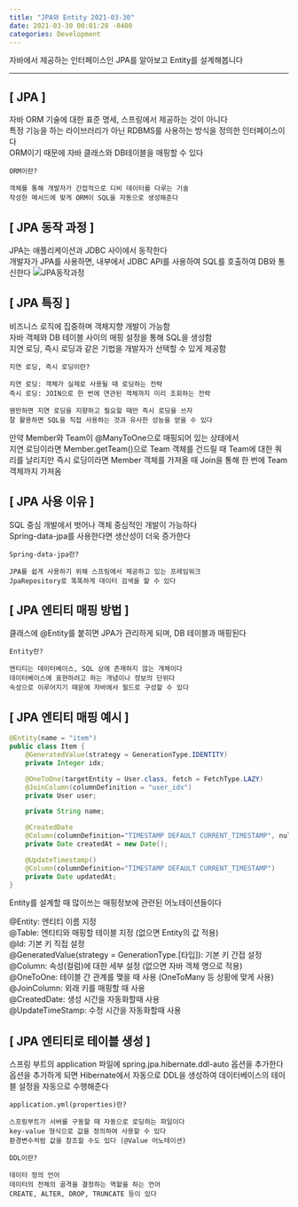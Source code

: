 ```yaml
---
title: "JPA와 Entity 2021-03-30"
date: 2021-03-30 00:01:28 -0400
categories: Development
---
```


자바에서 제공하는 인터페이스인 JPA를 알아보고 Entity를 설계해봅니다
<hr/>

## [ JPA ]
자바 ORM 기술에 대한 표준 명세, 스프링에서 제공하는 것이 아니다<br>
특정 기능을 하는 라이브러리가 아닌 RDBMS를 사용하는 방식을 정의한 인터페이스이다<br>
ORM이기 때문에 자바 클래스와 DB테이블을 매핑할 수 있다
```
ORM이란? 

객체를 통해 개발자가 간접적으로 디비 데이터를 다루는 기술 
작성한 메서드에 맞게 ORM이 SQL을 자동으로 생성해준다
```

## [ JPA 동작 과정 ]
JPA는 애플리케이션과 JDBC 사이에서 동작한다 <br>
개발자가 JPA를 사용하면, 내부에서 JDBC API를 사용하여 SQL를 호출하여 DB와 통신한다
![JPA동작과정](https://user-images.githubusercontent.com/52072077/112945845-c48e7580-916f-11eb-81e3-d4cccecd229d.png)

## [ JPA 특징 ]
비즈니스 로직에 집중하며 객체지향 개발이 가능함<br>
자바 객체와 DB 테이블 사이의 매핑 설정을 통해 SQL을 생성함<br>
지연 로딩, 즉시 로딩과 같은 기법을 개발자가 선택할 수 있게 제공함<br>
```
지연 로딩, 즉시 로딩이란?

지연 로딩: 객체가 실제로 사용될 때 로딩하는 전략
즉시 로딩: JOIN으로 한 번에 연관된 객체까지 미리 조회하는 전략

웬만하면 지연 로딩을 지향하고 필요할 때만 즉시 로딩을 쓰자
잘 활용하면 SQL을 직접 사용하는 것과 유사한 성능을 얻을 수 있다
```
만약 Member와 Team이 @ManyToOne으로 매핑되어 있는 상태에서<br>
지연 로딩이라면 Member.getTeam()으로 Team 객체를 건드릴 때 Team에 대한 쿼리를 날리지만 즉시 로딩이라면 Member 객체를 가져올 때 Join을 통해 한 번에 Team 객체까지 가져옴


## [ JPA 사용 이유 ]
SQL 중심 개발에서 벗어나 객체 중심적인 개발이 가능하다<br>
Spring-data-jpa를 사용한다면 생산성이 더욱 증가한다<br>
```
Spring-data-jpa란?

JPA를 쉽게 사용하기 위해 스프링에서 제공하고 있는 프레임워크 
JpaRepository로 똑똑하게 데이터 검색을 할 수 있다
```

## [ JPA 엔티티 매핑 방법 ]
클래스에 @Entity를 붙히면 JPA가 관리하게 되며, DB 테이블과 매핑된다
```
Entity란?

엔티티는 데이터베이스, SQL 상에 존재하지 않는 개체이다
데이터베이스에 표현하려고 하는 개념이나 정보의 단위다
속성으로 이루어지기 때문에 자바에서 필드로 구성할 수 있다
```

## [ JPA 엔티티 매핑 예시 ]
```java
@Entity(name = "item")
public class Item {
    @GeneratedValue(strategy = GenerationType.IDENTITY)
    private Integer idx;

    @OneToOne(targetEntity = User.class, fetch = FetchType.LAZY)
    @JoinColumn(columnDefinition = "user_idx")
    private User user;

    private String name;

    @CreatedDate
    @Column(columnDefinition="TIMESTAMP DEFAULT CURRENT_TIMESTAMP", nullable = false)
    private Date createdAt = new Date();

    @UpdateTimestamp()
    @Column(columnDefinition="TIMESTAMP DEFAULT CURRENT_TIMESTAMP")
    private Date updatedAt;
}
```
Entity를 설계할 때 많이쓰는 매핑정보에 관련된 어노테이션들이다<br>

@Entity: 엔티티 이름 지정 
<br>
@Table: 엔티티와 매핑할 테이블 지정 (없으면 Entity의 값 적용)
<br>
@Id: 기본 키 직접 설정 
<br>
@GeneratedValue(strategy = GenerationType.[타입]): 기본 키 간접 설정
<br> 
@Column: 속성(컬럼)에 대한 세부 설정 (없으면 자바 객체 명으로 적용)
<br>
@OneToOne: 테이블 간 관계를 맺을 때 사용 (OneToMany 등 상황에 맞게 사용)
<br>
@JoinColumn: 외래 키를 매핑할 때 사용
<br>
@CreatedDate: 생성 시간을 자동화할때 사용
<br>
@UpdateTimeStamp: 수정 시간을 자동화할때 사용

## [ JPA 엔티티로 테이블 생성 ]
스프링 부트의 application 파일에 spring.jpa.hibernate.ddl-auto 옵션을 추가한다<br>
옵션을 추가하게 되면 Hibernate에서 자동으로 DDL을 생성하여 데이터베이스의 테이블 설정을 자동으로 수행해준다<br>
```
application.yml(properties)란?

스프링부트가 서버를 구동할 때 자동으로 로딩하는 파일이다 
key-value 형식으로 값을 정의하여 사용할 수 있다
환경변수처럼 값을 참조할 수도 있다 (@Value 어노테이션)

DDL이란?

데이터 정의 언어 
데이터의 전체의 골격을 결정하는 역할을 하는 언어
CREATE, ALTER, DROP, TRUNCATE 등이 있다
```
